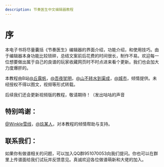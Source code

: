 ```yaml
---
description: 节奏医生中文编辑器教程
---
```


# 序

本电子书将尽量囊括《节奏医生》编辑器的界面介绍，功能介绍，和使用技巧。由于编辑器本身功能比较琐碎，总结文案前后花费的时间很长，制作不易。欢迎每一位想要做出属于自己的良谱的玩家收藏网页时不时点进来看个更新。我们也会加大力度爆肝的。

本教程由B站[@丘露帆](https://space.bilibili.com/365306801)，[@吾夜犹明](https://space.bilibili.com/29219948)，[@山不转水到渠成](https://space.bilibili.com/4870582)，[@城市](https://space.bilibili.com/589687399)，倾情提供。未经授权不得以图文，视频等形式转载。



后续我们还会更新视频版的教程，敬请期待！（发出咕咕的声音

## 特别鸣谢：

[@Winkle雪线](https://space.bilibili.com/2198423/)，[@玖某人](https://space.bilibili.com/1679953)，对本教程的倾情帮助与支持。

## 联系我们：

如果你有做谱相关的问题，可以加入QQ群951070053向我们提问。你也可以在群里上传谱面给我们试玩并反馈意见。真诚欢迎各位做谱萌新和大佬的加入。

